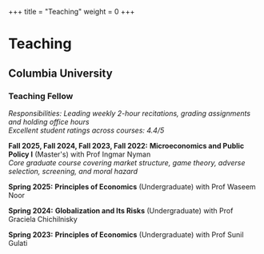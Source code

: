 +++
title = "Teaching"
weight = 0
+++

# Teaching

## Columbia University

### Teaching Fellow
*Responsibilities: Leading weekly 2-hour recitations, grading assignments and holding office hours*<br>
*Excellent student ratings across courses: 4.4/5*

**Fall 2025, Fall 2024, Fall 2023, Fall 2022:** **Microeconomics and Public Policy I** (Master's) with Prof Ingmar Nyman<br>
*Core graduate course covering market structure, game theory, adverse selection, screening, and moral hazard*

**Spring 2025:** **Principles of Economics** (Undergraduate) with Prof Waseem Noor

**Spring 2024:** **Globalization and Its Risks** (Undergraduate) with Prof Graciela Chichilnisky

**Spring 2023:** **Principles of Economics** (Undergraduate) with Prof Sunil Gulati

